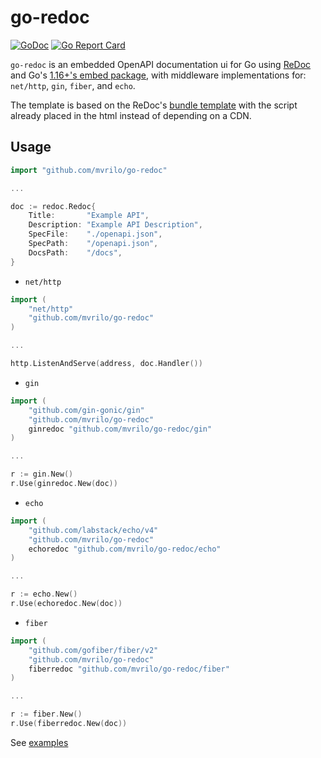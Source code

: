 # go-redoc

[![GoDoc](https://godoc.org/github.com/mvrilo/go-redoc?status.svg)](https://godoc.org/github.com/mvrilo/go-redoc)
[![Go Report Card](https://goreportcard.com/badge/github.com/mvrilo/go-redoc?_=1)](https://goreportcard.com/report/github.com/mvrilo/go-redoc?_=1)

`go-redoc` is an embedded OpenAPI documentation ui for Go using [ReDoc](https://github.com/ReDocly/redoc) and Go's [1.16+'s embed package](https://golang.org/pkg/embed/), with middleware implementations for: `net/http`, `gin`, `fiber`, and `echo`.

The template is based on the ReDoc's [bundle template](https://github.com/ReDocly/redoc/blob/master/cli/template.hbs) with the script already placed in the html instead of depending on a CDN.

## Usage

```go
import "github.com/mvrilo/go-redoc"

...

doc := redoc.Redoc{
    Title:       "Example API",
    Description: "Example API Description",
    SpecFile:    "./openapi.json",
    SpecPath:    "/openapi.json",
    DocsPath:    "/docs",
}
```

- `net/http`

```go
import (
	"net/http"
	"github.com/mvrilo/go-redoc"
)

...

http.ListenAndServe(address, doc.Handler())
```

- `gin`

```go
import (
	"github.com/gin-gonic/gin"
	"github.com/mvrilo/go-redoc"
	ginredoc "github.com/mvrilo/go-redoc/gin"
)

...

r := gin.New()
r.Use(ginredoc.New(doc))
```

- `echo`

```go
import (
	"github.com/labstack/echo/v4"
	"github.com/mvrilo/go-redoc"
	echoredoc "github.com/mvrilo/go-redoc/echo"
)

...

r := echo.New()
r.Use(echoredoc.New(doc))
```

- `fiber`

```go
import (
	"github.com/gofiber/fiber/v2"
	"github.com/mvrilo/go-redoc"
	fiberredoc "github.com/mvrilo/go-redoc/fiber"
)

...

r := fiber.New()
r.Use(fiberredoc.New(doc))
```

See [examples](/_examples)
